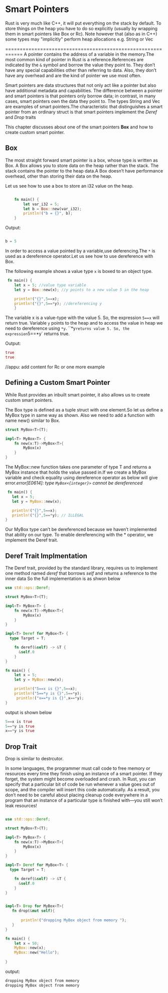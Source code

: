 # Smart Pointers


Rust is very much like C++, it will put everything on the stack by default. To store things on the heap you have to do so explicitly (usually by wrapping them in smart pointers like Box or Rc).
Note however that (also as in C++) some types may "implicitly" perform heap allocations e.g. String or Vec


============================================================
A pointer contains the address of a variable in the memory.The most common kind of pointer in Rust is a reference.References are indicated by the `&` symbol and borrow the value they point to. They don’t have any special capabilities other than referring to data. Also, they don’t have any overhead and are the kind of pointer we use most often.

Smart pointers are data structures that not only act like a pointer but also have additional metadata and capabilities. The difference between a pointer and smart pointers is that pointers only borrow data; in contrast, in many cases, smart pointers own the data they point to.
The types String and Vec<T> are examples of smart pointers.The characteristic that distinguishes a smart pointer from an ordinary struct is that smart pointers implement the *Deref* and *Drop* traits

This chapter discusses about one of the smart pointers **Box** and how to create custom smart pointer.
<!--
Common smart pointers include
1. Box<T>  Allocating values on the heap
2. Rc<T>   A reference counting type that enables multiple ownership
3. RefCell<T> A type that enforces the borrowing rules at runtime instead of compile time-->

## Box<T>

The most straight forward smart pointer is a box, whose type is written as Box<T>. A Box allows you to store data on the heap rather than the stack. The stack contains the pointer to the heap data.A Box doesn’t have performance overhead, other than storing their data on the heap.

Let us see how to use a box to store an i32 value on the heap.

```rust

    fn main() {
        let var_i32 = 5;
        let b = Box::new(var_i32);
        println!("b = {}", b);
    }

```

Output:

```rust

b = 5

```

In order to access a value pointed by a variable,use deferencing.The `*` is used as a dereference operator.Let us see how to use dereference with Box.

The following example shows a value type `x` is boxed to an object type.

```rust
 fn main() {
    let x = 5; //value type variable
    let y = Box::new(x); //y points to a new value 5 in the heap

    println!("{}",5==x);  
    println!("{}",5==*y); //dereferencing y
    }

```
The variable x is a value-type with the value 5. So, the expression `5==x` will return true. Variable `y` points to the heap and to access the value in heap we need to dereference using `*y`. ``*y` returns value 5. So, the expression `5==*y` returns true.

Output:

```rust
true
true

```

//appu: add content for Rc or one more example 

## Defining a Custom Smart Pointer

While Rust provides an inbuilt smart pointer, it also allows us to create custom smart pointers.

The Box<T> type is  defined as a tuple struct  with one element.So let us define a MyBox<T> type in same way as shown. Also we need to add a function with name new() similar to Box<T>.

```rust
struct MyBox<T>(T);

impl<T> MyBox<T> {
    fn new(x:T)->MyBox<T>{
        MyBox(x)
    }
}

```

 The MyBox::new function takes one parameter of type T  and returns a MyBox instance that holds the value passed in.If we create a MyBox variable and check equality using dereference operator as below will give error.*error[E0614]: type `MyBox<{integer}>` cannot be dereferenced*

 ```rust
  fn main() {
    let x = 5;
    let y = MyBox::new(x);

    println!("{}",5==x);
    println!("{}",5==*y); // ILLEGAL
}

 ```

 Our MyBox<T> type can’t be dereferenced because we haven’t implemented that ability on our type. To enable dereferencing with the * operator, we implement the Deref trait.

 ## Deref Trait Implmentation

 The Deref trait, provided by the standard library, requires us to implement one method named *deref* that borrows *self* and returns a reference to the inner data
So the full implementation is as shwon below

```rust
use std::ops::Deref;

struct MyBox<T>(T);

impl<T> MyBox<T> {
    fn new(x:T)->MyBox<T>{
        MyBox(x)
    }
}

impl<T> Deref for MyBox<T> {
  type Target = T;

    fn deref(&self) -> &T {
      &self.0
    }
}

fn main() {
    let x = 5;
    let y = MyBox::new(x);

    println!("5==x is {}",5==x);
    println!("5==*y is {}",5==*y);
     println!("x==*y is {}",x==*y);
}


```

output is shown below

```rust
5==x is true
5==*y is true
x==*y is true
```

## Drop Trait

Drop is similar to destrcutor.

In some languages, the programmer must call code to free memory or resources every time they finish using an instance of a smart pointer. If they forget, the system might become overloaded and crash. In Rust, you can specify that a particular bit of code be run whenever a value goes out of scope, and the compiler will insert this code automatically. As a result, you don’t need to be careful about placing cleanup code everywhere in a program that an instance of a particular type is finished with—you still won’t leak resources!


```rust

use std::ops::Deref;

struct MyBox<T>(T);

impl<T> MyBox<T> {
    fn new(x:T)->MyBox<T>{
        MyBox(x)
    }
}

impl<T> Deref for MyBox<T> {
  type Target = T;

    fn deref(&self) -> &T {
      &self.0
    }
}


impl<T> Drop for MyBox<T>{
   fn drop(&mut self){
    
       println!("dropping MyBox object from memory ");
   }    
}

fn main() {
    let x = 50;
    MyBox::new(x);
    MyBox::new("Hello");
    
}
```

output:

```rust
dropping MyBox object from memory
dropping MyBox object from memory 
```